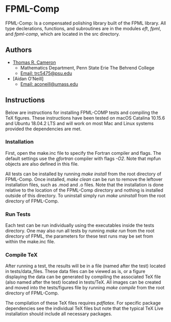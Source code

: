# FPML-Comp
FPML-Comp: Is a compensated polishing library built of the FPML library. All type declerations, functions, and subroutines are in the modules *eft*, *fpml*, and *fpml-comp*, which are located in the src directory.
## Authors
* [Thomas R. Cameron](https://thomasrcameron.com)
    * Mathematics Department, Penn State Erie The Behrend College
    * [Email: trc5475@psu.edu](mailto:trc5475@psu.edu)
* [Aidan O'Neill]
	* [Email: aconeill@umass.edu](mailto:aconeill@umass.edu)

## Instructions
Below are instructions for installing FPML-COMP tests and compiling the TeX figures. These instructions have been tested on macOS Catalina 10.15.6 and Ubuntu 18.04.2 LTS and will work on most Mac and Linux systems provided the dependencies are met.
### Installation
First, open the make.inc file to specify the Fortran compiler and flags. The default settings use the *gfortran* compiler with flags *-O2*. Note that mpfun objects are also defined in this file.

All tests can be installed by running *make install* from the root directory of FPML-Comp.
Once installed, *make clean* can be run to remove the leftover installation files, such as .mod and .o files. Note that the installation is done relative to the location of the FPML-Comp directory and nothing is installed outside of this directory. To uninstall simply run *make uninstall* from the root directory of FPML-Comp.
### Run Tests
Each test can be run individually using the executables inside the tests directory. One may also run all tests by running *make run* from the root directory of FPML, the parameters for these test runs may be set from within the make.inc file.
### Compile TeX
After running a test, the results will be in a file (named after the test) located in tests/data\_files. These data files can be viewed as is, or a figure displaying the data can be generated by compiling the associated TeX file (also named after the test) located in tests/TeX. All images can be created and moved into the tests/figures file by running *make compile* from the root directory of FPML-Comp.

The compilation of these TeX files requires *pdflatex*. For specific package dependencies see the individual TeX files but note that the typical TeX Live installation should include all necessary packages.